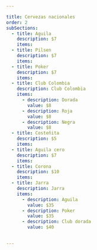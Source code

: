 ```yaml
---

title: Cervezas nacionales
order: 2
subSections:
  - title: Aguila
    description: $7
    items:
  - title: Pilsen
    description: $7
    items:
  - title: Poker
    description: $7
    items:
  - title: Club Colombia
    description: Club Colombia
    items:
      - description: Dorada
        value: $8
      - description: Roja
        value: $8
      - description: Negra
        value: $8
  - title: Costeñita
    description: $5
    items:
  - title: Aguila cero
    description: $7
    items:
  - title: Corona
    description: $10
    items:
  - title: Jarra
    description: Jarra
    items:
      - description: Aguila
        value: $35
      - description: Poker
        value: $35
      - description: Club dorada
        value: $40

    
---
```



